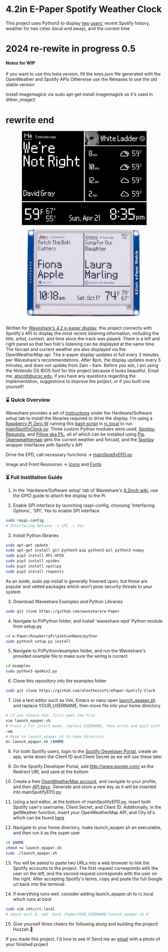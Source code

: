 # 4.2in E-Paper Spotify Weather Clock 
This project uses Python3 to display [two](https://open.spotify.com/user/bassguitar1234?si=hHnnqHUGTe25liNezp9cJQ) [users'](https://open.spotify.com/user/ermisk?si=0G5DmMxCRLuUm1G6-EWhFA) recent Spotify history, weather for two cities (local and away), and the current time 

# 2024 re-rewite in progress 0.5


#### Notes for WIP

If you want to use this beta version, fill the keys.json file generated with the OpenWeather and Spotify APIs
Otherwise use the Releases to use the old stable version

Install imagemagick via 
sudo apt-get install imagemagick
as it's used in dither_image()

# rewrite end


<p align="center">
	<img src="spotify_epaper_preview.png" width="400">
	<img src="spotify_epaper_preview2.png" width="400">
</p>

Written for [Waveshare's 4.2 e-paper display](https://www.waveshare.com/product/4.2inch-e-paper-module.htm), this project connects with Spotify's API to display the most recent listening information, including the title, artist, context, and time since the track was played. There is a left and right panel so that two folk's listening can be displayed at the same time. The forcast and current weather are also displayed via the OpenWeatherMap api. The e-paper display updates in full every 3 minutes per Waveshare's recommendations. After 8pm, the display updates every 5 minutes, and does not update from 2am - 6am. Before you ask, I am using the Nintendo DS BIOS font for this project because it looks beautiful. Email me, atscott@ucsc.edu, if you have any questions regarding the implementation, suggestions to improve the project, or if you built one yourself!

### ⌛ Quick Overview 
Waveshare provides a set of [instructions](https://www.waveshare.com/wiki/4.2inch_e-Paper_Module) under the Hardware/Software setup tab to install the libraries required to drive the display. I'm using a [Raspberry Pi Zero W](https://www.raspberrypi.org/products/raspberry-pi-zero-w/) running this [bash script](https://github.com/alexthescott/ePaper-Spotify-Clock/blob/master/launch_epaper.sh) in [rc.local](https://www.raspberrypi.org/documentation/linux/usage/rc-local.md) to run [mainSpotifyClock.py](https://github.com/alexthescott/ePaper-Spotify-Clock/blob/master/mainSpotifyEPD.py). Three custom Python modules were used, [Spotipy](https://spotipy.readthedocs.io/en/2.12.0/), [Requests](https://requests.readthedocs.io/en/master/), and [Pillow aka PIL](https://pillow.readthedocs.io/en/stable/), all of which can be installed using [Pip](https://pip.pypa.io/en/stable/). [Openweathermap](https://openweathermap.org/api) gets the current weather and forcast, and the [Spotipy](https://github.com/plamere/spotipy) wrapper interfaces with Spotify's API

Drive the EPD, call necessary functions -> [mainSpotifyEPD.py](https://github.com/alexthescott/ePaper-Spotify-Clock/blob/master/mainSpotifyEPD.py)

Image and Front Resources -> [Icons](https://github.com/alexthescott/ePaper-Spotify-Clock/tree/master/Icons) and [Fonts](https://github.com/alexthescott/ePaper-Spotify-Clock/tree/master/ePaperFonts) 
 
### ⏳ Full Instillation Guide 
1) In the 'Hardware/Software setup' tab of Waveshare's [4.2inch wiki](https://www.waveshare.com/wiki/4.2inch_e-Paper_Module), use the GPIO guide to attach the display to the Pi

2) Enable SPI interface by launching raspi-config, choosing 'Interfacing Options', 'SPI', Yes to enable SPI interface


```bash
sudo raspi-config
# Interfacing Options -> SPI -> Yes
```

3) Install Python libraries

```bash
sudo apt-get update
sudo apt-get install git python3-pip python3-pil python3-numpy
sudo pip3 install RPi.GPIO
sudo pip3 install spidev
sudo pip3 install spotipy
sudo pip3 install requests
```

As an aside, sudo pip install is generally frowned upon, but these are popular and vetted packages which won't pose security threats to your system

3) Download Waveshare Examples and Python Libraries

```bash
sudo git clone https://github.com/waveshare/e-Paper
```

4) Navigate to Pi/Python folder, and Install 'waveshare-epd' Python module from setup.py

```bash
cd e-Paper/RaspberryPi\&JetsonNano/python
sudo python3 setup.py install
```

5) Navigate to Pi/Python/examples folder, and run the Waveshare's provided example file to make sure the wiring is correct

```bash
cd examples
sudo python3 epd4in2.py
```

6) Clone this repository into the examples folder 

```bash
sudo git clone https://github.com/alexthescott/ePaper-Spotify-Clock
```

7) Use a text editor such as Vim, Emacs or nano open [launch_epaper.sh](https://github.com/alexthescott/ePaper-Spotify-Clock/blob/master/launch_epaper.sh) and replace YOUR_USERNAME, then move file into your home directory

```bash
# If you choose Vim, first open the file
vim launch_epaper.sh
# Press i for insert mode, replace USERNAME, then write and quit with :wq
:wq
# Move to launch_epaper.sh to home directory
mv launch_epaper.sh /$HOME
```

8) For both Spotify users, login to the [Spotify Developer Portal](https://developer.spotify.com/dashboard/), create an app, write down the Client ID and Client Secret as we will use these later

9) On the Spotify Developer Portal, add http://www.google.com/ as the Redirect URI, and save at the bottom

10) Create a free [OpenWeatherMap account](https://home.openweathermap.org/users/sign_in), and navigate to your profile, and then [API keys](https://home.openweathermap.org/api_keys). Generate and store a new key as it will be inserted into mainSpotifyEPD.py

11) Using a text editor, at the bottom of mainSpotifyEPD.py, insert both Spotify user's username, Client Secret, and Client ID. Additionally, in the getWeather function, insert your OpenWeatherMap API, and City Id's which can be found [here](https://openweathermap.org/find?)

12) Navigate to your home directory, make launch_epaper.sh an executable, and then run it as the super user

```bash
cd $HOME
chmod +x launch_epaper.sh
sudo ./launch_epaper.sh
```

13) You will be asked to paste two URLs into a web browser to link the Spotify accounts to the project. The first request corresponds with the user on the left, and the second request corresponds with the user on the right. After accepting Spotify's terms, copy and paste the full Google url back into the terminal.

14) If everything runs well, consider adding launch_epaper.sh to rc.local which runs at boot

```bash
sudo vim /etc/rc.local
# above exit 0, add 'bash /home/YOUR_USERNAME/launch_epaper.sh &'
```
15) Give yourself three cheers for following along and building the project! Huzzah  🎉

If you made this project, I'd love to see it! Send me an [email](atscott@ucsc.edu) with a photo of your finished project
